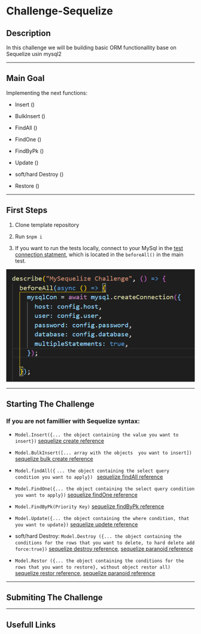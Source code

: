 # Challenge-Sequelize

## Description

In this challenge we will be building basic ORM functionallity base on Sequelize usin mysql2

--- 

## Main Goal

Implementing the next functions: 

* Insert ()

* BulkInsert ()

* FindAll ()

* FindOne ()

* FindByPk ()

* Update ()

* soft/hard Destroy ()

* Restore ()

---
 
## First Steps

1. Clone template repository

2. Run ``` $npm i ```

3. If you want to run the tests locally, connect to your MySql in the [test connection statment](./test.test.js), which is located in the ``` beforeAll() ``` in the main test.

![sql connection](./ReadMePics/SQLconnection.png)

--- 

## Starting The Challenge

### If you are not famillier with Sequelize syntax:

* ``` Model.Insert({... the object containing the value you want to insert}) ``` [sequelize create reference](https://sequelize.org/master/manual/model-querying-basics.html#simple-insert-queries)

* ``` Model.BulkInsert([... array with the objects  you want to insert]) ``` [sequelize bulk create reference](https://sequelize.org/master/manual/model-querying-basics.html#creating-in-bulk)

* ``` Model.findAll({ ```
     ```... the object containing the select query condition you want to apply}) ``` [sequelize findAll reference](https://sequelize.org/master/manual/model-querying-basics.html#simple-select-queries)

* ``` Model.FindOne({... the object containing the select query condition you want to apply}) ``` [sequelize findOne reference](https://sequelize.org/master/manual/model-querying-finders.html#-code-findone--code-) 

* ``` Model.FindByPk(Priority Key) ```   [sequelize findByPk reference](https://sequelize.org/master/manual/model-querying-finders.html#-code-findbypk--code-)

* ``` Model.Update({... the object containing the where condition, that you want to update}) ``` [sequelize updete reference](https://sequelize.org/master/manual/model-querying-basics.html#simple-update-queries)

* soft/hard Destroy: ``` Model.Destroy ({... the object containing the conditions for the rows that you want to delete, to hard delete add force:true}) ``` [sequelize destroy reference](https://sequelize.org/master/manual/model-querying-basics.html#simple-delete-queries), [sequelize paranoid reference](https://sequelize.org/master/manual/paranoid.html)

* ``` Model.Restor ({... the object containing the conditions for the rows that you want to restore}, without object restor all) ```  [sequelize restor reference](https://sequelize.org/master/manual/paranoid.html#restoring), [sequelize paranoid reference](https://sequelize.org/master/manual/paranoid.html)

---

## Submiting The Challenge

---

## Usefull Links







